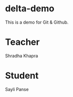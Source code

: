 # delta-demo
This is a demo for Git &amp; Github.
# Teacher 
Shradha Khapra

# Student 
Sayli Panse

